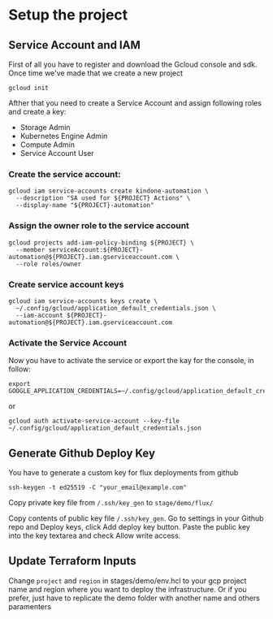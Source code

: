 # Setup the project 

## Service Account and IAM

First of all you have to register and download the Gcloud console and sdk. Once time we've made that we create a new project 
```
gcloud init
```


Afther that you need to create a Service Account and assign following roles and create a key:
  - Storage Admin
  - Kubernetes Engine Admin
  - Compute Admin
  - Service Account User


### Create the service account:
```
gcloud iam service-accounts create kindone-automation \
  --description "SA used for ${PROJECT} Actions" \
  --display-name "${PROJECT}-automation"
```
### Assign the owner role to the service account
```
gcloud projects add-iam-policy-binding ${PROJECT} \
  --member serviceAccount:${PROJECT}-automation@${PROJECT}.iam.gserviceaccount.com \
  --role roles/owner
```
### Create service account keys
```
gcloud iam service-accounts keys create \
  ~/.config/gcloud/application_default_credentials.json \
  --iam-account ${PROJECT}-automation@${PROJECT}.iam.gserviceaccount.com
```
### Activate the Service Account 
Now you have to activate the service or export the kay for the console, in follow:
```
export GOOGLE_APPLICATION_CREDENTIALS=~/.config/gcloud/application_default_credentials.json
```

or

```
gcloud auth activate-service-account --key-file ~/.config/gcloud/application_default_credentials.json
```


## Generate Github Deploy Key

You have to generate a custom key for flux deployments from github
```
ssh-keygen -t ed25519 -C "your_email@example.com"
```

Copy private key file from `/.ssh/key_gen` to `stage/demo/flux/`

Copy contents of public key file `/.ssh/key_gen`. Go to settings in your Github repo and Deploy keys, click Add deploy key button.
Paste the public key into the key textarea and check Allow write access.


## Update Terraform Inputs
Change `project` and `region` in stages/demo/env.hcl to your gcp project name and region where you want to deploy the infrastructure. 
Or if you prefer, just have to replicate the demo folder with another name and others paramenters